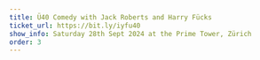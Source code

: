```yaml
---
title: Ü40 Comedy with Jack Roberts and Harry Fücks
ticket_url: https://bit.ly/iyfu40
show_info: Saturday 28th Sept 2024 at the Prime Tower, Zürich
order: 3
---
```

